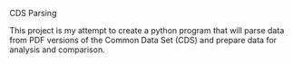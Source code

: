 CDS Parsing

This project is my attempt to create a python program that will parse data from PDF versions of the Common Data Set (CDS) and prepare data for analysis and comparison.